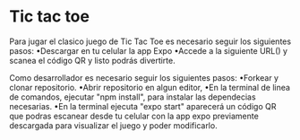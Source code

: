 # Tic tac toe 

Para jugar el clasico juego de Tic Tac Toe es necesario seguir los siguientes pasos:
•Descargar en tu celular la app Expo
•Accede a la siguiente URL() y scanea el código QR y listo podrás divertirte.

Como desarrollador es necesario seguir los siguientes pasos:
•Forkear y clonar repositorio.
•Abrir repositorio en algun editor,
•En la terminal de linea de comandos, ejecutar "npm install", para instalar las dependecias necesarias.
•En la terminal  ejecuta "expo start" aparecerá un código QR que podras escanear desde tu celular con la app expo previamente descargada para visualizar el juego y poder modificarlo.





